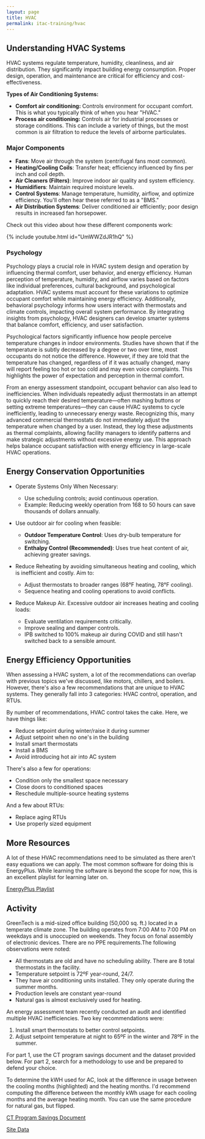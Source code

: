 ```yaml
---
layout: page
title: HVAC
permalink: itac-training/hvac
---
```


## Understanding HVAC Systems

HVAC systems regulate temperature, humidity, cleanliness, and air distribution. They significantly impact building energy consumption. Proper design, operation, and maintenance are critical for efficiency and cost-effectiveness.

**Types of Air Conditioning Systems:**
- **Comfort air conditioning:** Controls environment for occupant comfort. This is what you typically think of when you hear "HVAC."
- **Process air conditioning:** Controls air for industrial processes or storage conditions. This can include a variety of things, but the most common is air filtration to reduce the levels of airborne particulates. 

### Major Components

- **Fans**: Move air through the system (centrifugal fans most common).
- **Heating/Cooling Coils**: Transfer heat; efficiency influenced by fins per inch and coil depth.
- **Air Cleaners (Filters)**: Improve indoor air quality and system efficiency.
- **Humidifiers**: Maintain required moisture levels.
- **Control Systems**: Manage temperature, humidity, airflow, and optimize efficiency. You'll often hear these referred to as a "BMS."
- **Air Distribution Systems**: Deliver conditioned air efficiently; poor design results in increased fan horsepower.

Check out this video about how these different components work: 

{% include youtube.html id="UmWWZdJR1hQ" %}


### Psychology
Psychology plays a crucial role in HVAC system design and operation by influencing thermal comfort, user behavior, and energy efficiency. Human perception of temperature, humidity, and airflow varies based on factors like individual preferences, cultural background, and psychological adaptation. HVAC systems must account for these variations to optimize occupant comfort while maintaining energy efficiency. Additionally, behavioral psychology informs how users interact with thermostats and climate controls, impacting overall system performance. By integrating insights from psychology, HVAC designers can develop smarter systems that balance comfort, efficiency, and user satisfaction.

Psychological factors significantly influence how people perceive temperature changes in indoor environments. Studies have shown that if the temperature is subtly decreased by a degree or two over time, most occupants do not notice the difference. However, if they are told that the temperature has changed, regardless of if it was actually changed, many will report feeling too hot or too cold and may even voice complaints. This highlights the power of expectation and perception in thermal comfort. 

From an energy assessment standpoint, occupant behavior can also lead to inefficiencies. When individuals repeatedly adjust thermostats in an attempt to quickly reach their desired temperature—often mashing buttons or setting extreme temperatures—they can cause HVAC systems to cycle inefficiently, leading to unnecessary energy waste. Recognizing this, many advanced commercial thermostats do not immediately adjust the temperature when changed by a user. Instead, they log these adjustments as thermal complaints, allowing facility managers to identify patterns and make strategic adjustments without excessive energy use. This approach helps balance occupant satisfaction with energy efficiency in large-scale HVAC operations.

## Energy Conservation Opportunities

- Operate Systems Only When Necessary:
  - Use scheduling controls; avoid continuous operation.
  - Example: Reducing weekly operation from 168 to 50 hours can save thousands of dollars annually.

- Use outdoor air for cooling when feasible:
  - **Outdoor Temperature Control**: Uses dry-bulb temperature for switching.
  - **Enthalpy Control (Recommended)**: Uses true heat content of air, achieving greater savings.

- Reduce Reheating by avoiding simultaneous heating and cooling, which is inefficient and costly. Aim to:
  - Adjust thermostats to broader ranges (68°F heating, 78°F cooling).
  - Sequence heating and cooling operations to avoid conflicts.

- Reduce Makeup Air. Excessive outdoor air increases heating and cooling loads:
  - Evaluate ventilation requirements critically.
  - Improve sealing and damper controls.
  - IPB switched to 100% makeup air during COVID and still hasn't switched back to a sensible amount. 


## Energy Efficiency Opportunities

When assessing a HVAC system, a lot of the recommendations can overlap with previous topics we've discussed, like motors, chillers, and boilers. However, there's also a few recommendations that are unique to HVAC systems. They generally fall into 3 categories: HVAC control, operation, and RTUs. 

By number of recommendations, HVAC control takes the cake. Here, we have things like: 
- Reduce setpoint during winter/raise it during summer
- Adjust setpoint when no one's in the building
- Install smart thermostats
- Install a BMS
- Avoid introducing hot air into AC system

There's also a few for operations: 
- Condition only the smallest space necessary
- Close doors to conditioned spaces
- Reschedule multiple-source heating systems

And a few about RTUs: 
- Replace aging RTUs
- Use properly sized equipment

## More Resources

A lot of these HVAC recommendations need to be simulated as there aren't easy equations we can apply. The most common software for doing this is EnergyPlus. While learning the software is beyond the scope for now, this is an excellent playlist for learning later on. 

[EnergyPlus Playlist](https://www.youtube.com/playlist?list=PLt8euQ9WuNBcGVJrrWRqlAGmE7HnoQXHc)


## Activity

GreenTech is a mid-sized office building (50,000 sq. ft.) located in a temperate climate zone. The building operates from 7:00 AM to 7:00 PM on weekdays and is unoccupied on weekends. They focus on fonal assembly of electronic devices. There are no PPE requirements.The following observations were noted: 

- All thermostats are old and have no scheduling ability. There are 8 total thermostats in the facility. 
- Temperature setpoint is 72ºF year-round, 24/7. 
- They have air conditioning units installed. They only operate during the summer months. 
- Production levels are constant year-round
- Natural gas is almost exclusively used for heating. 

An energy assessment team recently conducted an audit and identified multiple HVAC inefficiencies. Two key recommendations were:
1.	Install smart thermostats to better control setpoints.
2.	Adjust setpoint temperature at night to 65ºF in the winter and 78ºF in the summer. 


For part 1, use the CT program savings document and the dataset provided below. For part 2, search for a methodology to use and be prepared to defend your choice.  

To determine the kWH used for AC, look at the difference in usage between the cooling months (highlighted) and the heating months. I'd recommend computing the difference between the monthly kWh usage for each cooling months and the average heating month. You can use the same procedure for natural gas, but flipped. 


[CT Program Savings Document](https://energizect.com/sites/default/files/documents/Final2023CTProgramSavingsDocument_030123.pdf)

[Site Data](assets/HVAC-activity.xlsx)


